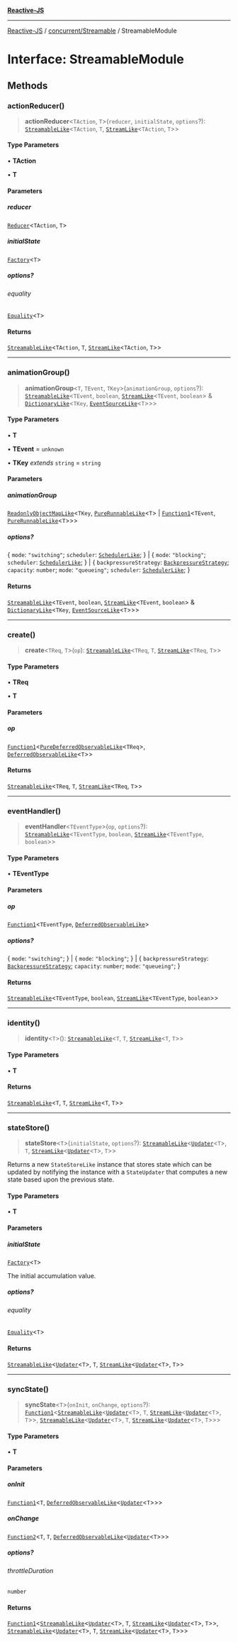 [**Reactive-JS**](../../../README.md)

***

[Reactive-JS](../../../README.md) / [concurrent/Streamable](../README.md) / StreamableModule

# Interface: StreamableModule

## Methods

### actionReducer()

> **actionReducer**\<`TAction`, `T`\>(`reducer`, `initialState`, `options`?): [`StreamableLike`](../../interfaces/StreamableLike.md)\<`TAction`, `T`, [`StreamLike`](../../interfaces/StreamLike.md)\<`TAction`, `T`\>\>

#### Type Parameters

• **TAction**

• **T**

#### Parameters

##### reducer

[`Reducer`](../../../functions/type-aliases/Reducer.md)\<`TAction`, `T`\>

##### initialState

[`Factory`](../../../functions/type-aliases/Factory.md)\<`T`\>

##### options?

###### equality

[`Equality`](../../../functions/type-aliases/Equality.md)\<`T`\>

#### Returns

[`StreamableLike`](../../interfaces/StreamableLike.md)\<`TAction`, `T`, [`StreamLike`](../../interfaces/StreamLike.md)\<`TAction`, `T`\>\>

***

### animationGroup()

> **animationGroup**\<`T`, `TEvent`, `TKey`\>(`animationGroup`, `options`?): [`StreamableLike`](../../interfaces/StreamableLike.md)\<`TEvent`, `boolean`, [`StreamLike`](../../interfaces/StreamLike.md)\<`TEvent`, `boolean`\> & [`DictionaryLike`](../../../collections/interfaces/DictionaryLike.md)\<`TKey`, [`EventSourceLike`](../../../events/interfaces/EventSourceLike.md)\<`T`\>\>\>

#### Type Parameters

• **T**

• **TEvent** = `unknown`

• **TKey** *extends* `string` = `string`

#### Parameters

##### animationGroup

[`ReadonlyObjectMapLike`](../../../collections/type-aliases/ReadonlyObjectMapLike.md)\<`TKey`, [`PureRunnableLike`](../../interfaces/PureRunnableLike.md)\<`T`\> \| [`Function1`](../../../functions/type-aliases/Function1.md)\<`TEvent`, [`PureRunnableLike`](../../interfaces/PureRunnableLike.md)\<`T`\>\>\>

##### options?

\{ `mode`: `"switching"`; `scheduler`: [`SchedulerLike`](../../interfaces/SchedulerLike.md); \} | \{ `mode`: `"blocking"`; `scheduler`: [`SchedulerLike`](../../interfaces/SchedulerLike.md); \} | \{ `backpressureStrategy`: [`BackpressureStrategy`](../../../utils/type-aliases/BackpressureStrategy.md); `capacity`: `number`; `mode`: `"queueing"`; `scheduler`: [`SchedulerLike`](../../interfaces/SchedulerLike.md); \}

#### Returns

[`StreamableLike`](../../interfaces/StreamableLike.md)\<`TEvent`, `boolean`, [`StreamLike`](../../interfaces/StreamLike.md)\<`TEvent`, `boolean`\> & [`DictionaryLike`](../../../collections/interfaces/DictionaryLike.md)\<`TKey`, [`EventSourceLike`](../../../events/interfaces/EventSourceLike.md)\<`T`\>\>\>

***

### create()

> **create**\<`TReq`, `T`\>(`op`): [`StreamableLike`](../../interfaces/StreamableLike.md)\<`TReq`, `T`, [`StreamLike`](../../interfaces/StreamLike.md)\<`TReq`, `T`\>\>

#### Type Parameters

• **TReq**

• **T**

#### Parameters

##### op

[`Function1`](../../../functions/type-aliases/Function1.md)\<[`PureDeferredObservableLike`](../../interfaces/PureDeferredObservableLike.md)\<`TReq`\>, [`DeferredObservableLike`](../../interfaces/DeferredObservableLike.md)\<`T`\>\>

#### Returns

[`StreamableLike`](../../interfaces/StreamableLike.md)\<`TReq`, `T`, [`StreamLike`](../../interfaces/StreamLike.md)\<`TReq`, `T`\>\>

***

### eventHandler()

> **eventHandler**\<`TEventType`\>(`op`, `options`?): [`StreamableLike`](../../interfaces/StreamableLike.md)\<`TEventType`, `boolean`, [`StreamLike`](../../interfaces/StreamLike.md)\<`TEventType`, `boolean`\>\>

#### Type Parameters

• **TEventType**

#### Parameters

##### op

[`Function1`](../../../functions/type-aliases/Function1.md)\<`TEventType`, [`DeferredObservableLike`](../../interfaces/DeferredObservableLike.md)\>

##### options?

\{ `mode`: `"switching"`; \} | \{ `mode`: `"blocking"`; \} | \{ `backpressureStrategy`: [`BackpressureStrategy`](../../../utils/type-aliases/BackpressureStrategy.md); `capacity`: `number`; `mode`: `"queueing"`; \}

#### Returns

[`StreamableLike`](../../interfaces/StreamableLike.md)\<`TEventType`, `boolean`, [`StreamLike`](../../interfaces/StreamLike.md)\<`TEventType`, `boolean`\>\>

***

### identity()

> **identity**\<`T`\>(): [`StreamableLike`](../../interfaces/StreamableLike.md)\<`T`, `T`, [`StreamLike`](../../interfaces/StreamLike.md)\<`T`, `T`\>\>

#### Type Parameters

• **T**

#### Returns

[`StreamableLike`](../../interfaces/StreamableLike.md)\<`T`, `T`, [`StreamLike`](../../interfaces/StreamLike.md)\<`T`, `T`\>\>

***

### stateStore()

> **stateStore**\<`T`\>(`initialState`, `options`?): [`StreamableLike`](../../interfaces/StreamableLike.md)\<[`Updater`](../../../functions/type-aliases/Updater.md)\<`T`\>, `T`, [`StreamLike`](../../interfaces/StreamLike.md)\<[`Updater`](../../../functions/type-aliases/Updater.md)\<`T`\>, `T`\>\>

Returns a new `StateStoreLike` instance that stores state which can
be updated by notifying the instance with a `StateUpdater` that computes a
new state based upon the previous state.

#### Type Parameters

• **T**

#### Parameters

##### initialState

[`Factory`](../../../functions/type-aliases/Factory.md)\<`T`\>

The initial accumulation value.

##### options?

###### equality

[`Equality`](../../../functions/type-aliases/Equality.md)\<`T`\>

#### Returns

[`StreamableLike`](../../interfaces/StreamableLike.md)\<[`Updater`](../../../functions/type-aliases/Updater.md)\<`T`\>, `T`, [`StreamLike`](../../interfaces/StreamLike.md)\<[`Updater`](../../../functions/type-aliases/Updater.md)\<`T`\>, `T`\>\>

***

### syncState()

> **syncState**\<`T`\>(`onInit`, `onChange`, `options`?): [`Function1`](../../../functions/type-aliases/Function1.md)\<[`StreamableLike`](../../interfaces/StreamableLike.md)\<[`Updater`](../../../functions/type-aliases/Updater.md)\<`T`\>, `T`, [`StreamLike`](../../interfaces/StreamLike.md)\<[`Updater`](../../../functions/type-aliases/Updater.md)\<`T`\>, `T`\>\>, [`StreamableLike`](../../interfaces/StreamableLike.md)\<[`Updater`](../../../functions/type-aliases/Updater.md)\<`T`\>, `T`, [`StreamLike`](../../interfaces/StreamLike.md)\<[`Updater`](../../../functions/type-aliases/Updater.md)\<`T`\>, `T`\>\>\>

#### Type Parameters

• **T**

#### Parameters

##### onInit

[`Function1`](../../../functions/type-aliases/Function1.md)\<`T`, [`DeferredObservableLike`](../../interfaces/DeferredObservableLike.md)\<[`Updater`](../../../functions/type-aliases/Updater.md)\<`T`\>\>\>

##### onChange

[`Function2`](../../../functions/type-aliases/Function2.md)\<`T`, `T`, [`DeferredObservableLike`](../../interfaces/DeferredObservableLike.md)\<[`Updater`](../../../functions/type-aliases/Updater.md)\<`T`\>\>\>

##### options?

###### throttleDuration

`number`

#### Returns

[`Function1`](../../../functions/type-aliases/Function1.md)\<[`StreamableLike`](../../interfaces/StreamableLike.md)\<[`Updater`](../../../functions/type-aliases/Updater.md)\<`T`\>, `T`, [`StreamLike`](../../interfaces/StreamLike.md)\<[`Updater`](../../../functions/type-aliases/Updater.md)\<`T`\>, `T`\>\>, [`StreamableLike`](../../interfaces/StreamableLike.md)\<[`Updater`](../../../functions/type-aliases/Updater.md)\<`T`\>, `T`, [`StreamLike`](../../interfaces/StreamLike.md)\<[`Updater`](../../../functions/type-aliases/Updater.md)\<`T`\>, `T`\>\>\>
